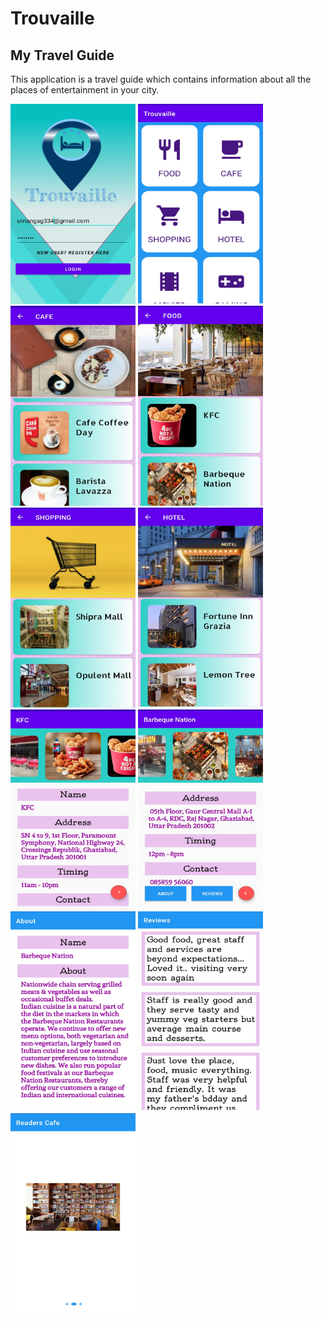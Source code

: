 # Trouvaille
## My Travel Guide

This application is a travel guide which contains information about all the places of entertainment in your city.

<img src="https://github.com/umang345/Trouvaille/blob/master/readmeImages/sc1.jpg" width="200" height="320">                <img src="https://github.com/umang345/Trouvaille/blob/master/readmeImages/sc11.jpg" width="200" height="320">                <img src="https://github.com/umang345/Trouvaille/blob/master/readmeImages/sc2.jpg" width="200" height="320">                <img src="https://github.com/umang345/Trouvaille/blob/master/readmeImages/sc3.jpg" width="200" height="320">                <img src="https://github.com/umang345/Trouvaille/blob/master/readmeImages/sc4.jpg" width="200" height="320">                <img src="https://github.com/umang345/Trouvaille/blob/master/readmeImages/sc5.jpg" width="200" height="320">                <img src="https://github.com/umang345/Trouvaille/blob/master/readmeImages/sc6.jpg" width="200" height="320">                <img src="https://github.com/umang345/Trouvaille/blob/master/readmeImages/sc7.jpg" width="200" height="320">                <img src="https://github.com/umang345/Trouvaille/blob/master/readmeImages/sc8.jpg" width="200" height="320">                <img src="https://github.com/umang345/Trouvaille/blob/master/readmeImages/sc9.jpg" width="200" height="320">                <img src="https://github.com/umang345/Trouvaille/blob/master/readmeImages/sc10.jpg" width="200" height="320">
